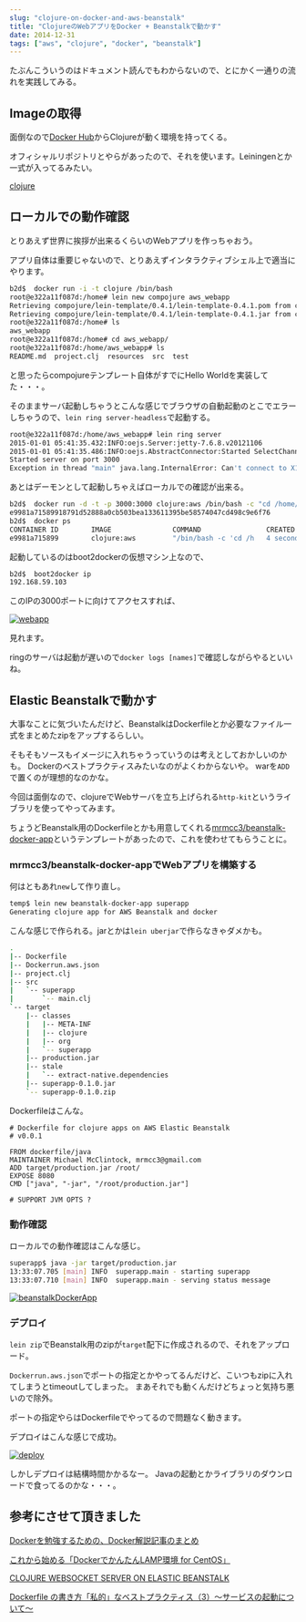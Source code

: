 ```yaml
---
slug: "clojure-on-docker-and-aws-beanstalk"
title: "ClojureのWebアプリをDocker + Beanstalkで動かす"
date: 2014-12-31
tags: ["aws", "clojure", "docker", "beanstalk"]
---
```


たぶんこういうのはドキュメント読んでもわからないので、とにかく一通りの流れを実践してみる。

## Imageの取得

面倒なので[Docker Hub](https://hub.docker.com/account/signup/)からClojureが動く環境を持ってくる。

オフィシャルリポジトリとやらがあったので、それを使います。Leiningenとか一式が入ってるみたい。

[clojure](https://registry.hub.docker.com/_/clojure/)

## ローカルでの動作確認

とりあえず世界に挨拶が出来るくらいのWebアプリを作っちゃおう。

アプリ自体は重要じゃないので、とりあえずインタラクティブシェル上で適当にやります。

``` sh
b2d$  docker run -i -t clojure /bin/bash
root@e322a11f087d:/home# lein new compojure aws_webapp
Retrieving compojure/lein-template/0.4.1/lein-template-0.4.1.pom from clojars
Retrieving compojure/lein-template/0.4.1/lein-template-0.4.1.jar from clojars
root@e322a11f087d:/home# ls
aws_webapp
root@e322a11f087d:/home# cd aws_webapp/
root@e322a11f087d:/home/aws_webapp# ls
README.md  project.clj	resources  src	test
```

と思ったらcompojureテンプレート自体がすでにHello Worldを実装してた・・・。

そのままサーバ起動しちゃうとこんな感じでブラウザの自動起動のとこでエラーしちゃうので、`lein ring server-headless`で起動する。

``` sh
root@e322a11f087d:/home/aws_webapp# lein ring server
2015-01-01 05:41:35.432:INFO:oejs.Server:jetty-7.6.8.v20121106
2015-01-01 05:41:35.486:INFO:oejs.AbstractConnector:Started SelectChannelConnector@0.0.0.0:3000
Started server on port 3000
Exception in thread "main" java.lang.InternalError: Can't connect to X11 window server using 'localhost:0.0' as the value of the DISPLAY variable., compiling:(/tmp/form-init3570254627486988046.clj:1:72)
```

あとはデーモンとして起動しちゃえばローカルでの確認が出来る。

``` sh
b2d$  docker run -d -t -p 3000:3000 clojure:aws /bin/bash -c "cd /home/aws_webapp; lein ring server-headless"
e9981a71589918791d52888a0cb503bea133611395be58574047cd498c9e6f76
b2d$  docker ps
CONTAINER ID        IMAGE               COMMAND                CREATED             STATUS              PORTS                    NAMES
e9981a715899        clojure:aws         "/bin/bash -c 'cd /h   4 seconds ago       Up 3 seconds        0.0.0.0:3000->3000/tcp   backstabbing_colden
```

起動しているのはboot2dockerの仮想マシン上なので、

``` sh
b2d$  boot2docker ip
192.168.59.103
```

このIPの3000ポートに向けてアクセスすれば、

[<img src="/images/2015-01-01/webapp.png" class="image" alt="webapp">](/images/2015-01-01/webapp.png)

見れます。

ringのサーバは起動が遅いので`docker logs [names]`で確認しながらやるといいね。

## Elastic Beanstalkで動かす

大事なことに気づいたんだけど、BeanstalkはDockerfileとか必要なファイル一式をまとめたzipをアップするらしい。

そもそもソースもイメージに入れちゃうっていうのは考えとしておかしいのかも。
Dockerのベストプラクティスみたいなのがよくわからないや。
warを`ADD`で置くのが理想的なのかな。

今回は面倒なので、clojureでWebサーバを立ち上げられる`http-kit`というライブラリを使ってやってみます。

ちょうどBeanstalk用のDockerfileとかも用意してくれる[mrmcc3/beanstalk-docker-app](https://github.com/mrmcc3/beanstalk-docker-app)というテンプレートがあったので、これを使わせてもらうことに。

### mrmcc3/beanstalk-docker-appでWebアプリを構築する

何はともあれ`new`して作り直し。

``` sh
temp$ lein new beanstalk-docker-app superapp
Generating clojure app for AWS Beanstalk and docker
```

こんな感じで作られる。jarとかは`lein uberjar`で作らなきゃダメかも。

``` sh
.
|-- Dockerfile
|-- Dockerrun.aws.json
|-- project.clj
|-- src
|   `-- superapp
|       `-- main.clj
`-- target
    |-- classes
    |   |-- META-INF
    |   |-- clojure
    |   |-- org
    |   `-- superapp
    |-- production.jar
    |-- stale
    |   `-- extract-native.dependencies
    |-- superapp-0.1.0.jar
    `-- superapp-0.1.0.zip
```

Dockerfileはこんな。

``` docker
# Dockerfile for clojure apps on AWS Elastic Beanstalk
# v0.0.1

FROM dockerfile/java
MAINTAINER Michael McClintock, mrmcc3@gmail.com
ADD target/production.jar /root/
EXPOSE 8080
CMD ["java", "-jar", "/root/production.jar"]

# SUPPORT JVM OPTS ?
```

### 動作確認

ローカルでの動作確認はこんな感じ。

``` sh
superapp$ java -jar target/production.jar
13:33:07.705 [main] INFO  superapp.main - starting superapp
13:33:07.710 [main] INFO  superapp.main - serving status message
```

[<img src="/images/2015-01-01/beanstalkDockerApp.png" class="image" alt="beanstalkDockerApp">](/images/2015-01-01/beanstalkDockerApp.png)

### デプロイ

`lein zip`でBeanstalk用のzipが`target`配下に作成されるので、それをアップロード。

`Dockerrun.aws.json`でポートの指定とかやってるんだけど、こいつもzipに入れてしまうとtimeoutしてしまった。
まあそれでも動くんだけどちょっと気持ち悪いので除外。

ポートの指定やらはDockerfileでやってるので問題なく動きます。

デプロイはこんな感じで成功。

[<img src="/images/2015-01-01/deploy.png" class="image" alt="deploy">](/images/2015-01-01/deploy.png)

しかしデプロイは結構時間かかるなー。
Javaの起動とかライブラリのダウンロードで食ってるのかな・・・。

## 参考にさせて頂きました

[Dockerを勉強するための、Docker解説記事のまとめ](http://wslash.com/?p=5584)

[これから始める「DockerでかんたんLAMP環境 for CentOS」](http://knowledge.sakura.ad.jp/tech/1811/)

[CLOJURE WEBSOCKET SERVER ON ELASTIC BEANSTALK](http://nudaygames.squarespace.com/blog/2014/12/13/clojure-websocket-server-on-elastic-beanstalk)

[Dockerfile の書き方「私的」なベストプラクティス（3）〜サービスの起動について〜](http://inokara.hateblo.jp/entry/2013/12/29/215322)

